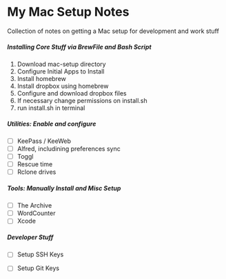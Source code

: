 # My Mac Setup Notes

Collection of notes on getting a Mac setup for development and work stuff

##### Installing Core Stuff via BrewFile and Bash Script

1. Download mac-setup directory 
2. Configure Initial Apps to Install
3. Install homebrew
4. Install dropbox using homebrew
5. Configure and download dropbox files
6. If necessary change permissions on install.sh
7. run install.sh in terminal

##### Utilities: Enable and configure

- [ ] KeePass / KeeWeb
- [ ] Alfred, includining preferences sync
- [ ] Toggl
- [ ] Rescue time 
- [ ] Rclone drives

##### Tools: Manually Install and Misc Setup

- [ ] The Archive
- [ ] WordCounter
- [ ] Xcode

##### Developer Stuff

- [ ] Setup SSH Keys
- [ ] Setup Git Keys 

